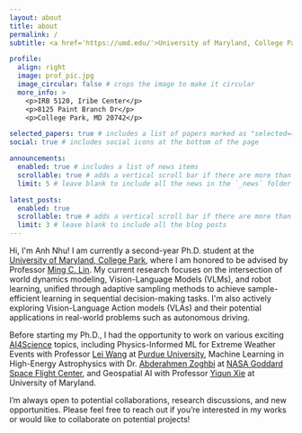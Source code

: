 ```yaml
---
layout: about
title: about
permalink: /
subtitle: <a href='https://umd.edu/'>University of Maryland, College Park</a>.

profile:
  align: right
  image: prof_pic.jpg
  image_circular: false # crops the image to make it circular
  more_info: >
    <p>IRB 5120, Iribe Center</p>
    <p>8125 Paint Branch Dr</p>
    <p>College Park, MD 20742</p>

selected_papers: true # includes a list of papers marked as "selected={true}"
social: true # includes social icons at the bottom of the page

announcements:
  enabled: true # includes a list of news items
  scrollable: true # adds a vertical scroll bar if there are more than 3 news items
  limit: 5 # leave blank to include all the news in the `_news` folder

latest_posts:
  enabled: true
  scrollable: true # adds a vertical scroll bar if there are more than 3 new posts items
  limit: 3 # leave blank to include all the blog posts
---
```


Hi, I'm Anh Nhu! I am currently a second-year Ph.D. student at the <a href='https://umd.edu/'>University of Maryland, College Park</a>, where I am honored to be advised by Professor <a href='https://www.cs.umd.edu/people/lin'>Ming C. Lin</a>. My current research focuses on the intersection of world dynamics modeling, Vision-Language Models (VLMs), and robot learning, unified through adaptive sampling methods to achieve sample-efficient learning in sequential decision-making tasks. I'm also actively exploring Vision-Language Action models (VLAs) and their potential applications in real-world problems such as autonomous driving.

Before starting my Ph.D., I had the opportunity to work on various exciting <a href='https://ai4science.caltech.edu/'>AI4Science</a> topics, including Physics-Informed ML for Extreme Weather Events with Professor <a href='https://www.leiw.org/about'>Lei Wang</a> at <a href='https://www.purdue.edu/'>Purdue University</a>, Machine Learning in High-Energy Astrophysics with Dr. <a href='https://science.gsfc.nasa.gov/sci/bio/abderahmen.zoghbi'>Abderahmen Zoghbi</a> at <a href='https://www.nasa.gov/goddard/'>NASA Goddard Space Flight Center</a>, and Geospatial AI with Professor <a href='https://geog.umd.edu/facultyprofile/xie/yiqun'>Yiqun Xie</a> at University of Maryland.

I’m always open to potential collaborations, research discussions, and new opportunities. Please feel free to reach out if you’re interested in my works or would like to collaborate on potential projects!
